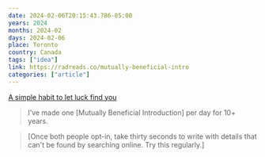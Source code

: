 ```yaml
---
date: 2024-02-06T20:15:43.786-05:00
years: 2024
months: 2024-02
days: 2024-02-06
place: Toronto
country: Canada
tags: ["idea"]
link: https://radreads.co/mutually-beneficial-intro
categories: ["article"]
---
```

[A simple habit to let luck find you](https://radreads.co/mutually-beneficial-intro)

> I’ve made one [Mutually Beneficial Introduction] per day for 10+ years.

> [Once both people opt-in, take thirty seconds to write with details that can't be found by searching online. Try this regularly.]
